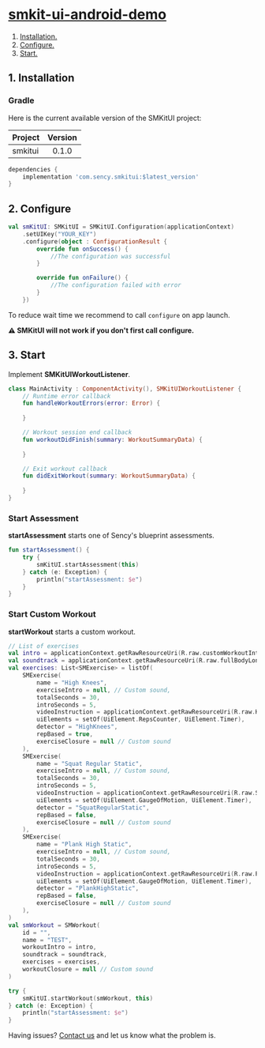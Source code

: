 # [smkit-ui-android-demo](https://github.com/sency-ai/smkit-sdk)

1. [ Installation. ](#inst)
2. [ Configure. ](#conf)
3. [ Start. ](#start)

<a name="inst"></a>
## 1. Installation

### Gradle
Here is the current available version of the SMKitUI project:

| Project | Version |
|---------|:-------:|
| smkitui |  0.1.0  |

```groovy
dependencies {
    implementation 'com.sency.smkitui:$latest_version'
}
```

<a name="conf"></a>
## 2. Configure
```Kotlin
val smKitUI: SMKitUI = SMKitUI.Configuration(applicationContext)
    .setUIKey("YOUR_KEY")
    .configure(object : ConfigurationResult {
        override fun onSuccess() {
            //The configuration was successful
        }

        override fun onFailure() {
            //The configuration failed with error
        }
    })
```
To reduce wait time we recommend to call `configure` on app launch.

**⚠️ SMKitUI will not work if you don't first call configure.**


<a name="start"></a>
## 3. Start
Implement **SMKitUIWorkoutListener**.
```Kotlin
class MainActivity : ComponentActivity(), SMKitUIWorkoutListener {
    // Runtime error callback
    fun handleWorkoutErrors(error: Error) {
        
    }

    // Workout session end callback
    fun workoutDidFinish(summary: WorkoutSummaryData) {
        
    }

    // Exit workout callback
    fun didExitWorkout(summary: WorkoutSummaryData) {
        
    }
}
```

### Start Assessment
**startAssessment** starts one of Sency's blueprint assessments.
```Kotlin
fun startAssessment() {
    try {
        smKitUI.startAssessment(this)
    } catch (e: Exception) {
        println("startAssessment: $e")
    }
}
```

### Start Custom Workout
**startWorkout** starts a custom workout.
```Kotlin
// List of exercises
val intro = applicationContext.getRawResourceUri(R.raw.customWorkoutIntro)
val soundtrack = applicationContext.getRawResourceUri(R.raw.fullBodyLong)
val exercises: List<SMExercise> = listOf(
    SMExercise(
        name = "High Knees",
        exerciseIntro = null, // Custom sound,
        totalSeconds = 30,
        introSeconds = 5,
        videoInstruction = applicationContext.getRawResourceUri(R.raw.HighKnees),
        uiElements = setOf(UiElement.RepsCounter, UiElement.Timer),
        detector = "HighKnees",
        repBased = true,
        exerciseClosure = null // Custom sound
    ),
    SMExercise(
        name = "Squat Regular Static",
        exerciseIntro = null, // Custom sound,
        totalSeconds = 30,
        introSeconds = 5,
        videoInstruction = applicationContext.getRawResourceUri(R.raw.SquatRegularStatic),
        uiElements = setOf(UiElement.GaugeOfMotion, UiElement.Timer),
        detector = "SquatRegularStatic",
        repBased = false,
        exerciseClosure = null // Custom sound
    ),
    SMExercise(
        name = "Plank High Static",
        exerciseIntro = null, // Custom sound,
        totalSeconds = 30,
        introSeconds = 5,
        videoInstruction = applicationContext.getRawResourceUri(R.raw.PlankHighStatic),
        uiElements = setOf(UiElement.GaugeOfMotion, UiElement.Timer),
        detector = "PlankHighStatic",
        repBased = false,
        exerciseClosure = null // Custom sound
    ),
)
val smWorkout = SMWorkout(
    id = "",
    name = "TEST",
    workoutIntro = intro,
    soundtrack = soundtrack,
    exercises = exercises,
    workoutClosure = null // Custom sound
)

try {
    smKitUI.startWorkout(smWorkout, this)
} catch (e: Exception) {
    println("startAssessment: $e")
}
```

Having issues? [Contact us](mailto:support@sency.ai) and let us know what the problem is.
